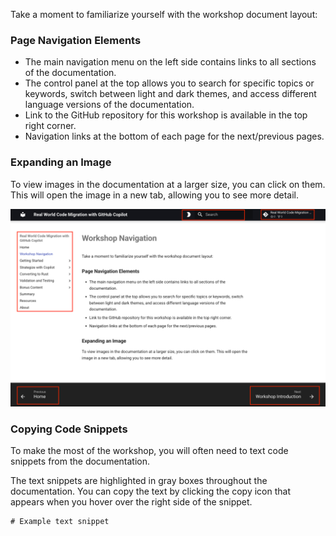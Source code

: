 Take a moment to familiarize yourself with the workshop document layout:

### Page Navigation Elements

- The main navigation menu on the left side contains links to all sections of the documentation.
- The control panel at the top allows you to search for specific topics or keywords, switch between light and dark themes, and access different language versions of the documentation.
- Link to the GitHub repository for this workshop is available in the top right corner.
- Navigation links at the bottom of each page for the next/previous pages.

### Expanding an Image

To view images in the documentation at a larger size, you can click on them. This will open the image in a new tab, allowing you to see more detail.

![Workshop Documentation Layout](./media/workshop-layout.png)

### Copying Code Snippets

To make the most of the workshop, you will often need to text code snippets from the documentation.

The text snippets are highlighted in gray boxes throughout the documentation. You can copy the text by clicking the copy icon that appears when you hover over the right side of the snippet.

```text
# Example text snippet
```
